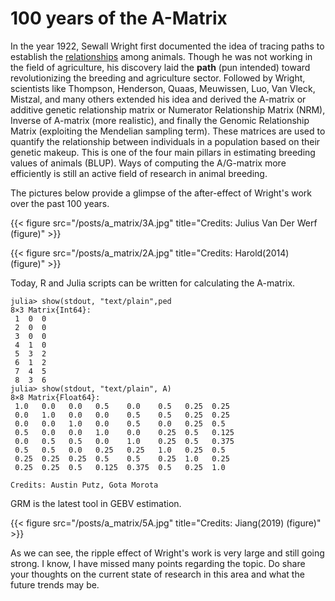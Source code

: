 # 100 years of the A-Matrix


In the year 1922, Sewall Wright first documented the idea of tracing paths to establish the [relationships](https://www.jstor.org/stable/2456273#metadata_info_tab_contents) among animals. Though he was not working in the field of agriculture, his discovery laid the **path** (pun intended) toward revolutionizing the breeding and agriculture sector. Followed by Wright, scientists like Thompson, Henderson, Quaas, Meuwissen, Luo, Van Vleck, Mistzal, and many others extended his idea and derived the A-matrix or additive genetic relationship matrix or Numerator Relationship Matrix (NRM), Inverse of A-matrix (more realistic), and finally the Genomic Relationship Matrix (exploiting the Mendelian sampling term). These matrices are used to quantify the relationship between individuals in a population based on their genetic makeup. This is one of the four main pillars in estimating breeding values of animals (BLUP). Ways of computing the A/G-matrix more efficiently is still an active field of research in animal breeding.

The pictures below provide a glimpse of the after-effect of Wright's work over the past 100 years.


{{< figure src="/posts/a_matrix/3A.jpg" title="Credits: Julius Van Der Werf (figure)" >}}



{{< figure src="/posts/a_matrix/2A.jpg" title="Credits: Harold(2014) (figure)" >}}

Today, R and Julia scripts can be written for calculating the A-matrix.

```
julia> show(stdout, "text/plain",ped
8×3 Matrix{Int64}:
 1  0  0
 2  0  0
 3  0  0
 4  1  0
 5  3  2
 6  1  2
 7  4  5
 8  3  6
julia> show(stdout, "text/plain", A)
8×8 Matrix{Float64}:
 1.0   0.0   0.0   0.5    0.0    0.5   0.25  0.25
 0.0   1.0   0.0   0.0    0.5    0.5   0.25  0.25
 0.0   0.0   1.0   0.0    0.5    0.0   0.25  0.5
 0.5   0.0   0.0   1.0    0.0    0.25  0.5   0.125
 0.0   0.5   0.5   0.0    1.0    0.25  0.5   0.375
 0.5   0.5   0.0   0.25   0.25   1.0   0.25  0.5
 0.25  0.25  0.25  0.5    0.5    0.25  1.0   0.25
 0.25  0.25  0.5   0.125  0.375  0.5   0.25  1.0

Credits: Austin Putz, Gota Morota
```

GRM is the latest tool in GEBV estimation.

{{< figure src="/posts/a_matrix/5A.jpg" title="Credits: Jiang(2019) (figure)" >}}

As we can see, the ripple effect of Wright's work is very large and still going strong. I know, I have missed many points regarding the topic. Do share your thoughts on the current state of research in this area and what the future trends may be.
